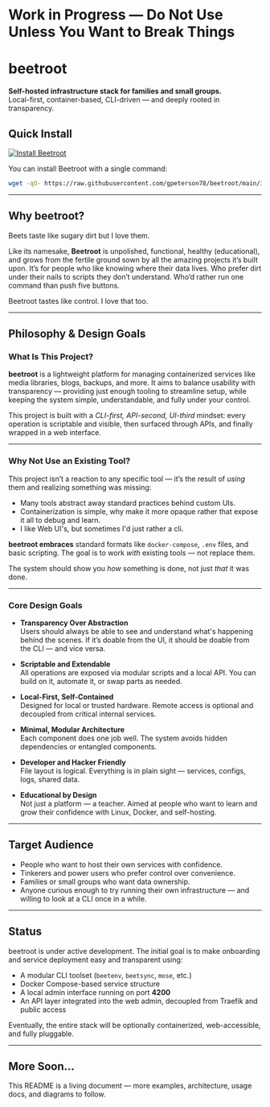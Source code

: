 # Work in Progress — Do Not Use Unless You Want to Break Things

# beetroot
**Self-hosted infrastructure stack for families and small groups.**  
Local-first, container-based, CLI-driven — and deeply rooted in transparency.

## Quick Install

[![Install Beetroot](https://img.shields.io/badge/install-beetroot-brightgreen)](https://raw.githubusercontent.com/gpeterson78/beetroot/main/install.sh)

You can install Beetroot with a single command:

```bash
wget -qO- https://raw.githubusercontent.com/gpeterson78/beetroot/main/install.sh | bash
```

---

## Why beetroot?

Beets taste like sugary dirt but I love them.  

Like its namesake, **Beetroot** is unpolished, functional, healthy (educational), and grows from the fertile ground sown by all the amazing projects it’s built upon.  It’s for people who like knowing where their data lives.  Who prefer dirt under their nails to scripts they don’t understand.  Who’d rather run one command than push five buttons.

Beetroot tastes like control. I love that too.

---

## Philosophy & Design Goals

### What Is This Project?

**beetroot** is a lightweight platform for managing containerized services like media libraries, blogs, backups, and more. It aims to balance usability with transparency — providing just enough tooling to streamline setup, while keeping the system simple, understandable, and fully under your control.

This project is built with a *CLI-first, API-second, UI-third* mindset: every operation is scriptable and visible, then surfaced through APIs, and finally wrapped in a web interface.

---

### Why Not Use an Existing Tool?

This project isn’t a reaction to any specific tool — it’s the result of *using* them and realizing something was missing:

- Many tools abstract away standard practices behind custom UIs.
- Containerization is simple, why make it more opaque rather that expose it all to debug and learn.
- I like Web UI's, but sometimes I'd just rather a cli.

**beetroot embraces** standard formats like `docker-compose`, `.env` files, and basic scripting. The goal is to work *with* existing tools — not replace them.

The system should show you *how* something is done, not just *that* it was done.

---

### Core Design Goals

- **Transparency Over Abstraction**  
  Users should always be able to see and understand what's happening behind the scenes. If it’s doable from the UI, it should be doable from the CLI — and vice versa.

- **Scriptable and Extendable**  
  All operations are exposed via modular scripts and a local API. You can build on it, automate it, or swap parts as needed.

- **Local-First, Self-Contained**  
  Designed for local or trusted hardware. Remote access is optional and decoupled from critical internal services.

- **Minimal, Modular Architecture**  
  Each component does one job well. The system avoids hidden dependencies or entangled components.

- **Developer and Hacker Friendly**  
  File layout is logical. Everything is in plain sight — services, configs, logs, shared data.

- **Educational by Design**  
  Not just a platform — a teacher. Aimed at people who want to learn and grow their confidence with Linux, Docker, and self-hosting.

---

## Target Audience

- People who want to host their own services with confidence.
- Tinkerers and power users who prefer control over convenience.
- Families or small groups who want data ownership.
- Anyone curious enough to try running their own infrastructure — and willing to look at a CLI once in a while.

---

## Status

beetroot is under active development. The initial goal is to make onboarding and service deployment easy and transparent using:

- A modular CLI toolset (`beetenv`, `beetsync`, `mose`, etc.)
- Docker Compose-based service structure
- A local admin interface running on port **4200**
- An API layer integrated into the web admin, decoupled from Traefik and public access

Eventually, the entire stack will be optionally containerized, web-accessible, and fully pluggable.

---

## More Soon…

This README is a living document — more examples, architecture, usage docs, and diagrams to follow.